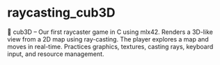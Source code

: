 # raycasting_cub3D
🔭 cub3D – Our first raycaster game in C using mlx42. Renders a 3D-like view from a 2D map using ray-casting. The player explores a map and moves in real-time. Practices graphics, textures, casting rays, keyboard input, and resource management.
